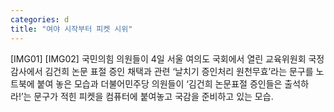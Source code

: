 ```yaml
---
categories: d
title: "여야 시작부터 피켓 시위"
---
```

[IMG01] [IMG02] 국민의힘 의원들이 4일 서울 여의도 국회에서 열린 교육위원회 국정감사에서 김건희 논문 표절 증인 채택과 관련 ‘날치기 증인처리 원천무효’라는 문구를 노트북에 붙여 놓은 모습과 더불어민주당 의원들이 ‘김건희 논문표절 증인들은 출석하라!’는 문구가 적힌 피켓을 컴퓨터에 붙여놓고 국감을 준비하고 있는 모습.